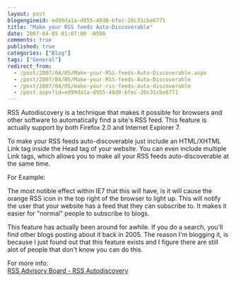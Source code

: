 ```yaml
---
layout: post
blogengineid: ed99da1a-d955-48d0-bfec-20c31cbe6771
title: "Make your RSS feeds Auto-Discoverable"
date: 2007-04-05 01:07:00 -0500
comments: true
published: true
categories: ["Blog"]
tags: ["General"]
redirect_from: 
  - /post/2007/04/05/Make-your-RSS-feeds-Auto-Discoverable.aspx
  - /post/2007/04/05/Make-your-RSS-feeds-Auto-Discoverable
  - /post/2007/04/05/make-your-rss-feeds-auto-discoverable
  - /post.aspx?id=ed99da1a-d955-48d0-bfec-20c31cbe6771
---
```

<!-- more -->

RSS Autodiscovery is a technique that makes it possible for browsers and other software to automatically find a site's RSS feed. This feature is actually support by both Firefox 2.0 and Internet Explorer 7.

To make your RSS feeds auto-discoverable just include an HTML/XHTML Link tag inside the Head tag of your website. You can even include multiple Link tags, which allows you to make all your RSS feeds auto-discoverable at the same time.

For Example:<BR>*<link rel="alternative" type="application/rss+xml" title="Chris Pietschmann's RSS Feed" href="/blog/rss.aspx" />*

The most notible effect within IE7 that this will have, is it will cause the orange RSS icon in the top right of the browser to light up. This will notify the user that your website has a feed that they can subscribe to. It makes it easier for "normal" people to subscribe to blogs.

This feature has actually been around for awhile. If you do a search, you'll find other blogs posting about it back in 2005. The reason I'm blogging it, is because I just found out that this feature exists and I figure there are still alot of people that don't know you can do this.

For more info:<BR><A href="http://www.rssboard.org/rss-autodiscovery">RSS Advisory Board - RSS Autodiscovery</A>
